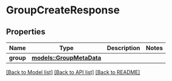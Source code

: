 # GroupCreateResponse

## Properties

Name | Type | Description | Notes
------------ | ------------- | ------------- | -------------
**group** | [**models::GroupMetaData**](GroupMetaData.md) |  | 

[[Back to Model list]](../README.md#documentation-for-models) [[Back to API list]](../README.md#documentation-for-api-endpoints) [[Back to README]](../README.md)


